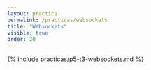 ```yaml
---
layout: practica
permalink: /practicas/websockets
title: "Websockets"
visible: true
order: 20
---
```


{% include practicas/p5-t3-websockets.md %}
